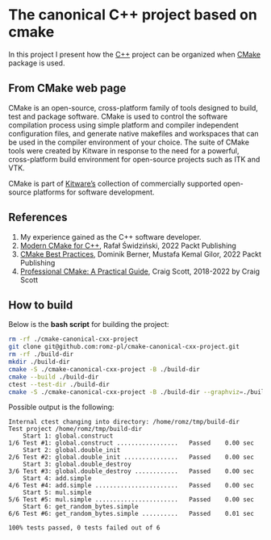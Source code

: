 # The canonical C++ project based on cmake

In this project I present how the [C++](https://en.cppreference.com/) project can be organized when [CMake](https://cmake.org/) package is used.

## From CMake web page

CMake is an open-source, cross-platform family of tools designed to build, 
test and package software. CMake is used to control the software 
compilation process using simple platform and compiler independent configuration 
files, and generate native makefiles and workspaces that can be used in the compiler 
environment of your choice. The suite of CMake tools were created by Kitware 
in response to the need for a powerful, cross-platform build environment for 
open-source projects such as ITK and VTK.

CMake is part of [Kitware’s](https://www.kitware.com/) collection of commercially supported open-source platforms for software development.


## References

1. My experience gained as the C++ software developer.
2. [Modern CMake for C++](https://www.packtpub.com/product/modern-cmake-for-c/9781801070058), 
Rafał Świdziński, 2022 Packt Publishing 
3. [CMake Best Practices](https://www.packtpub.com/product/cmake-best-practices/9781803239729?_ga=2.79944087.1697182141.1676704201-933444911.1634053820),
Dominik Berner, Mustafa Kemal Gilor, 2022 Packt Publishing
4. [Professional CMake: A Practical Guide](https://crascit.com),
Craig Scott, 2018-2022 by Craig Scott


## How to build

Below is the **bash script** for building the project:  
```bash
rm -rf ./cmake-canonical-cxx-project
git clone git@github.com:romz-pl/cmake-canonical-cxx-project.git
rm -rf ./build-dir
mkdir ./build-dir
cmake -S ./cmake-canonical-cxx-project -B ./build-dir
cmake --build ./build-dir
ctest --test-dir ./build-dir
cmake -S ./cmake-canonical-cxx-project -B ./build-dir --graphviz=./build-dir/canonical.dot
```
Possible output is the following:
```
Internal ctest changing into directory: /home/romz/tmp/build-dir
Test project /home/romz/tmp/build-dir
    Start 1: global.construct
1/6 Test #1: global.construct .................   Passed    0.00 sec
    Start 2: global.double_init
2/6 Test #2: global.double_init ...............   Passed    0.00 sec
    Start 3: global.double_destroy
3/6 Test #3: global.double_destroy ............   Passed    0.00 sec
    Start 4: add.simple
4/6 Test #4: add.simple .......................   Passed    0.00 sec
    Start 5: mul.simple
5/6 Test #5: mul.simple .......................   Passed    0.00 sec
    Start 6: get_random_bytes.simple
6/6 Test #6: get_random_bytes.simple ..........   Passed    0.01 sec

100% tests passed, 0 tests failed out of 6
```
